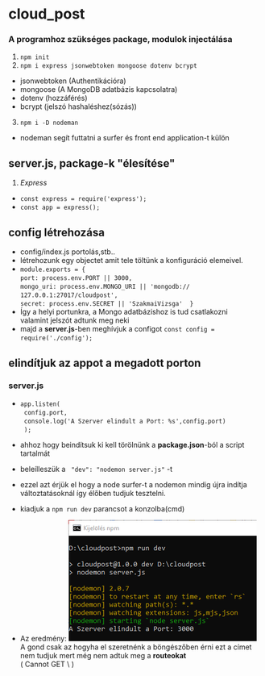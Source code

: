 # cloud_post

### A programhoz szükséges package, modulok injectálása
1. `npm init`
2. `npm i express jsonwebtoken mongoose dotenv bcrypt`
- jsonwebtoken (Authentikációra)
- mongoose (A MongoDB adatbázis kapcsolatra)
- dotenv (hozzáférés)
- bcrypt (jelszó hashaléshez(sózás))
3. `npm i -D nodeman` 
- nodeman segít futtatni a surfer és front end application-t külön

## server.js, package-k "élesítése"
1. *Express*
- `const express = require('express');`
- `const app = express();`

## config létrehozása
- config/index.js portolás,stb..
- létrehozunk egy objectet amit tele töltünk a konfiguráció elemeivel.
- ` module.exports = { ` \
   ` port: process.env.PORT || 3000, ` \
   ` mongo_uri: process.env.MONGO_URI || 'mongodb://  127.0.0.1:27017/cloudpost', ` \
    `secret: process.env.SECRET || 'SzakmaiVizsga' 
} ` 
- Így a helyi portunkra, a Mongo adatbázishoz is tud csatlakozni \
valamint jelszót adtunk meg neki
- majd a **server.js**-ben meghívjuk a configot
` const config = require('./config'); ` 

## elindítjuk az appot a megadott porton
### server.js       
- `app.listen( ` \
      `  config.port, ` \
      `  console.log('A Szerver elindult a Port: %s',config.port) ` \
      `  ); `
- ahhoz hogy beindítsuk ki kell törölnünk a **package.json**-ból a script tartalmát
- beleílleszük a ` "dev": "nodemon server.js"` -t
- ezzel azt érjük el hogy a node surfer-t a nodemon mindig újra indítja változtatásoknál így élőben tudjuk tesztelni.

- kiadjuk a `npm run dev` parancsot a konzolba(cmd)
- Az eredmény: ![alt text](./ReadMePics/npmrundevtest.png)
A gond csak az hogyha el szeretnénk a böngészőben érni ezt a címet
nem tudjuk mert még nem adtuk meg a **routeokat**  
( Cannot GET \ )







